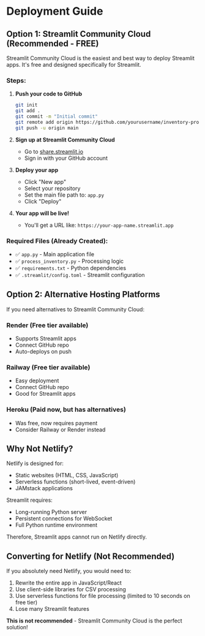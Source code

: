 # Deployment Guide

## Option 1: Streamlit Community Cloud (Recommended - FREE)

Streamlit Community Cloud is the easiest and best way to deploy Streamlit apps. It's free and designed specifically for Streamlit.

### Steps:

1. **Push your code to GitHub**
   ```bash
   git init
   git add .
   git commit -m "Initial commit"
   git remote add origin https://github.com/yourusername/inventory-processor.git
   git push -u origin main
   ```

2. **Sign up at Streamlit Community Cloud**
   - Go to [share.streamlit.io](https://share.streamlit.io)
   - Sign in with your GitHub account

3. **Deploy your app**
   - Click "New app"
   - Select your repository
   - Set the main file path to: `app.py`
   - Click "Deploy"

4. **Your app will be live!**
   - You'll get a URL like: `https://your-app-name.streamlit.app`

### Required Files (Already Created):
- ✅ `app.py` - Main application file
- ✅ `process_inventory.py` - Processing logic
- ✅ `requirements.txt` - Python dependencies
- ✅ `.streamlit/config.toml` - Streamlit configuration

## Option 2: Alternative Hosting Platforms

If you need alternatives to Streamlit Community Cloud:

### Render (Free tier available)
- Supports Streamlit apps
- Connect GitHub repo
- Auto-deploys on push

### Railway (Free tier available)
- Easy deployment
- Connect GitHub repo
- Good for Streamlit apps

### Heroku (Paid now, but has alternatives)
- Was free, now requires payment
- Consider Railway or Render instead

## Why Not Netlify?

Netlify is designed for:
- Static websites (HTML, CSS, JavaScript)
- Serverless functions (short-lived, event-driven)
- JAMstack applications

Streamlit requires:
- Long-running Python server
- Persistent connections for WebSocket
- Full Python runtime environment

Therefore, Streamlit apps cannot run on Netlify directly.

## Converting for Netlify (Not Recommended)

If you absolutely need Netlify, you would need to:
1. Rewrite the entire app in JavaScript/React
2. Use client-side libraries for CSV processing
3. Use serverless functions for file processing (limited to 10 seconds on free tier)
4. Lose many Streamlit features

**This is not recommended** - Streamlit Community Cloud is the perfect solution!

